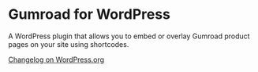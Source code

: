 Gumroad for WordPress
===

A WordPress plugin that allows you to embed or overlay Gumroad product pages on your site using shortcodes.

[Changelog on WordPress.org](http://wordpress.org/plugins/gumroad/changelog/)
